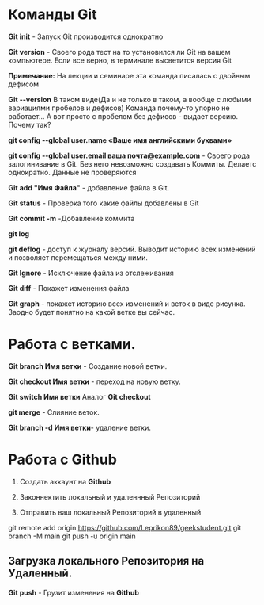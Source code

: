 # Команды Git

**Git init** - Запуск Git производится однократно

**Git version** - Своего рода тест на то установился ли Git на вашем компьютере. Если все верно, в терминале высветится версия Git

**Примечание:** На лекции и семинаре эта команда писалась с двойным дефисом

**Git --version** В таком виде(Да и не только в таком, а вообще с любыми вариациями пробелов и дефисов) Команда почему-то упорно не работает... А вот просто с пробелом без дефисов - выдает версию. Почему так?

**git config --global user.name «Ваше имя английскими буквами»**

**git config --global user.email ваша почта@example.com** - Своего рода залогинивание в Git. Без него невозможно создавать Коммиты. Делаетс однократно. Данные не проверяются

**Git add "Имя Файла"** - добавление файла в Git.

**Git status** - Проверка того какие файлы добавлены в Git

**Git commit -m** -Добавление коммита

**git log**

**git deflog** - доступ к журналу версий. Выводит историю всех изменений и позволяет перемещаться между ними.

**Git Ignore** - Исключение файла из отслеживания

**Git diff** - Покажет изменения файла 

**Git graph** - покажет историю всех изменений и веток в виде рисунка. Заодно будет понятно на какой ветке вы сейчас.

# Работа с ветками.

**Git branch Имя ветки** - Создание новой ветки.

**Git checkout Имя ветки** - переход на новую ветку.

**Git switch Имя ветки** Аналог **Git checkout**

**git merge** - Слияние веток.

**Git branch -d Имя ветки**- удаление ветки.

# Работа с **Github**

1. Создать аккаунт на **Github**

2. Законнектить локальный и удаленнный Репозиторий


3. Отправить ваш локальный Репозиторий в удаленный 

git remote add origin https://github.com/Leprikon89/geekstudent.git
git branch -M main
git push -u origin main

## Загрузка локального Репозитория на Удаленный.

**Git push** - Грузит изменения на **Github**





